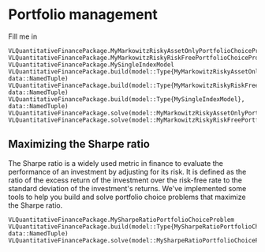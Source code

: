 # Portfolio management
Fill me in

```@docs
VLQuantitativeFinancePackage.MyMarkowitzRiskyAssetOnlyPortfolioChoiceProblem
VLQuantitativeFinancePackage.MyMarkowitzRiskyRiskFreePortfolioChoiceProblem
VLQuantitativeFinancePackage.MySingleIndexModel
VLQuantitativeFinancePackage.build(model::Type{MyMarkowitzRiskyAssetOnlyPortfolioChoiceProblem}, data::NamedTuple)
VLQuantitativeFinancePackage.build(model::Type{MyMarkowitzRiskyRiskFreePortfolioChoiceProblem}, data::NamedTuple)
VLQuantitativeFinancePackage.build(model::Type{MySingleIndexModel}, data::NamedTuple)
VLQuantitativeFinancePackage.solve(model::MyMarkowitzRiskyAssetOnlyPortfolioChoiceProblem)
VLQuantitativeFinancePackage.solve(model::MyMarkowitzRiskyRiskFreePortfolioChoiceProblem)
```

## Maximizing the Sharpe ratio
The Sharpe ratio is a widely used metric in finance to evaluate the performance of an investment by adjusting for its risk. It is defined as the ratio of the excess return of the investment over the risk-free rate to the standard deviation of the investment's returns. We've implemented some tools to help you build and solve portfolio choice problems that maximize the Sharpe ratio.

```@docs
VLQuantitativeFinancePackage.MySharpeRatioPortfolioChoiceProblem
VLQuantitativeFinancePackage.build(model::Type{MySharpeRatioPortfolioChoiceProblem}, data::NamedTuple)
VLQuantitativeFinancePackage.solve(model::MySharpeRatioPortfolioChoiceProblem)
```